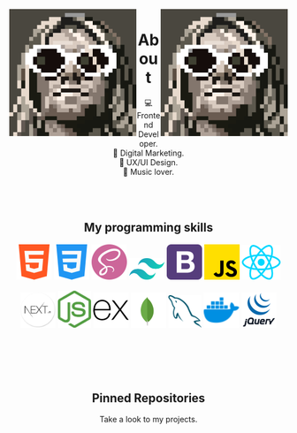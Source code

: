 <div>
  <img align='right' src='./sprites/kurt.gif' width='230'>
  <img align='left' src='./sprites/kurt.gif' width='230'>
</div>
<h1 align='center'>About</h1>

<p align='center'>
💻 Frontend Developer. <br/>
📢 Digital Marketing. <br/>
🎨 UX/UI Design.  <br/>
🎸 Music lover.

<br/>
<br/>
<br/>
<br/>
</p>
<h2 align='center'>My programming skills</h2>

<p align='center'>
  <img src='./skills/html-5.png'  title='HTML5' >
  <img src='./skills/css-3.png'  title='CSS3' >
  <img src='./skills/sass.png' title='SASS' >
  <img src='./skills/tailwindcss.svg' title='Tailwind' width='64'>
  <img src='./skills/bootstrap.svg' title='Bootstrap' width='64'>
  <img src='./skills/js.png' title='JavaScript'  >
  <img src='./skills/react.svg' title='React.js'  width='70'>
  <br/>
  <br/>
  <img src='./skills/next-js.png'  title='Next.js' width='64'>
  <img src='./skills/nodejs.svg' title='Node.js'  width='60'>
  <img src='./skills/expressjs.svg' title='Express.js' width='64'>
  <img src='./skills/mongodb.svg' title='MongoDB' width='64'>
  <img src='./skills/mysql.svg' title='MySQL' width='60'>
  <img src='./skills/docker.svg' title='Docker' width='64'>
  <img src='./skills/jquery.svg' title='jQuery' width='64'>
</p>

<br/>
<br/>
<br/>
<br/>
<h2 align="center">Pinned Repositories</h2>
<p align="center">Take a look to my projects.</p>
